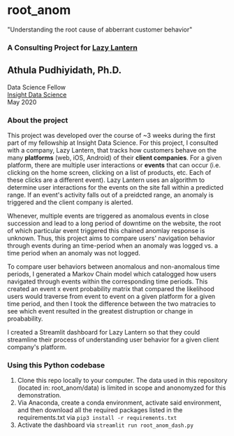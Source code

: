 # root_anom
"Understanding the root cause of abberrant customer behavior" 
### A Consulting Project for [Lazy Lantern](https://www.lazylantern.com)

## Athula Pudhiyidath, Ph.D.   
Data Science Fellow    
[Insight Data Science](https://insightfellows.com/data-science)   
May 2020

### About the project
This project was developed over the course of ~3 weeks during the first part of my fellowship at Insight Data Science. For this project, I consulted with a company, Lazy Lantern, that tracks how customers behave on the many **platforms** (web, iOS, Android) of their **client companies**. For a given platform, there are multiple user interactions or **events** that can occur (i.e. clicking on the home screen, clicking on a list of products, etc. Each of these clicks are a different event). Lazy Lantern uses an algorithm to determine user interactions for the events on the site fall within a predicted range. If an event's activity falls out of a preidcted range, an anomaly is triggered and the client company is alerted. 

Whenever, multiple events are triggered as anomalous events in close succession and lead to a long period of downtime on the website, the root of which particular event triggered this chained anomlay response is unknown. Thus, this project aims to compare users' navigation behavior through events during an time-period when an anomaly was logged vs. a time period when an anomaly was not logged. 

To compare user behaviors between anomalous and non-anomalous time periods, I generated a Markov Chain model which catalogged how users navigated through events within the corresponding time periods. This created an event x event probability matrix that compared the likelihood users would traverse from event to event on a given platform for a given time period, and then I took the difference between the two matracies to see which event resulted in the greatest distruption or change in proabability. 

I created a Streamlit dashboard for Lazy Lantern so that they could streamline their process of understanding user behavior for a given client company's platform. 

### Using this Python codebase
1. Clone this repo locally to your computer. The data used in this repository (located in: root_anom/data) is limited in scope and anonomyzed for this demonstration. 
2. Via Anaconda, create a conda environment, activate said environment, and then download all the required packages listed in the requirements.txt via ```pip3 install -r requirements.txt```
3. Activate the dashboard via ```streamlit run root_anom_dash.py```

